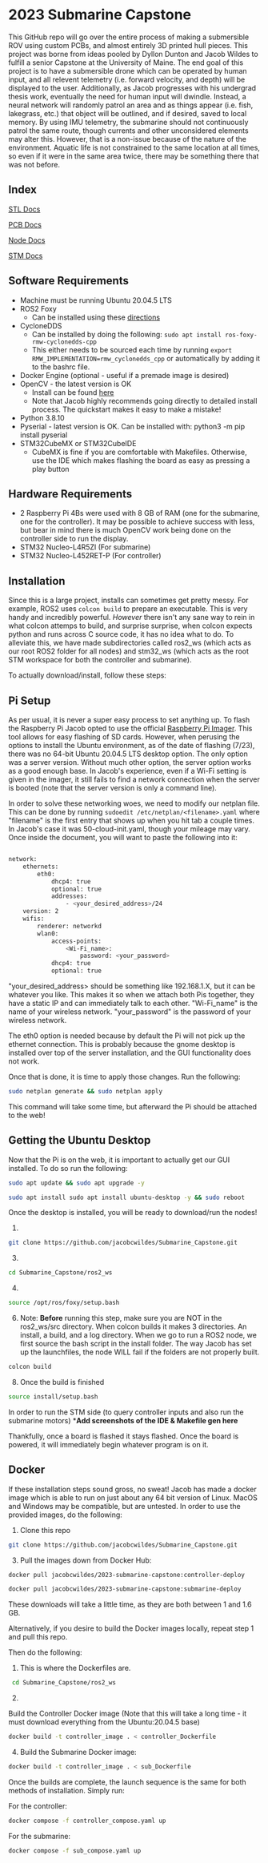 
# 2023 Submarine Capstone
This GitHub repo will go over the entire process of making a submersible ROV using custom PCBs, and almost entirely 3D printed hull pieces. This project was borne from ideas pooled by Dyllon Dunton and Jacob Wildes to fulfill a senior Capstone at the University of Maine. The end goal of this project is to have a submersible drone which can be operated by human input, and all relevent telemetry (i.e. forward velocity, and depth) will be displayed to the user. Additionally, as Jacob progresses with his undergrad thesis work, eventually the need for human input will dwindle. Instead, a neural network will randomly patrol an area and as things appear (i.e. fish, lakegrass, etc.) that object will be outlined, and if desired, saved to local memory. By using IMU telemetry, the submarine should not continuously patrol the same route, though currents and other unconsidered elements may alter this. However, that is a non-issue because of the nature of the environment. Aquatic life is not constrained to the same location at all times, so even if it were in the same area twice, there may be something there that was not before.


## Index
[STL Docs](https://github.com/jacobcwildes/Submarine_Capstone/tree/main/manufacturing_stls/README.md)

[PCB Docs](https://github.com/jacobcwildes/Submarine_Capstone/blob/main/pcb_files/README.md)

[Node Docs](https://github.com/jacobcwildes/Submarine_Capstone/tree/main/ros2_ws)

[STM Docs](https://github.com/jacobcwildes/Submarine_Capstone/tree/main/stm32_ws)

## Software Requirements
- Machine must be running Ubuntu 20.04.5 LTS
- ROS2 Foxy 
    - Can be installed using these [directions](https://docs.ros.org/en/foxy/Installation/Ubuntu-Install-Debians.html)
- CycloneDDS
    - Can be installed by doing the following: ```sudo apt install ros-foxy-rmw-cyclonedds-cpp```
    - This either needs to be sourced each time by running ```export RMW_IMPLEMENTATION=rmw_cyclonedds_cpp``` or automatically by adding it to the bashrc file.
- Docker Engine (optional - useful if a premade image is desired)
- OpenCV - the latest version is OK
    - Install can be found [here](https://docs.opencv.org/4.x/d7/d9f/tutorial_linux_install.html)
    - Note that Jacob highly recommends going directly to detailed install process. The quickstart makes it easy to make a mistake!
- Python 3.8.10
- Pyserial - latest version is OK. Can be installed with:
python3 -m pip install pyserial
 - STM32CubeMX or STM32CubeIDE
    - CubeMX is fine if you are comfortable with Makefiles. Otherwise, use the IDE which makes flashing the board as easy as pressing a play button 





## Hardware Requirements
- 2 Raspberry Pi 4Bs were used with 8 GB of RAM (one for the submarine, one for the controller). It may be possible to achieve success with less, but bear in mind there is much OpenCV work being done on the controller side to run the display.
- STM32 Nucleo-L4R5ZI (For submarine)
- STM32 Nucleo-L452RET-P (For controller)
## Installation

Since this is a large project, installs can sometimes get pretty messy. For example, ROS2 uses ```colcon build``` to prepare an executable. This is very handy and incredibly powerful. _However_ there isn't any sane way to rein in what colcon attemps to build, and surprise surprise, when colcon expects python and runs across C source code, it has no idea what to do. To alleviate this, we have made subdirectories called ros2_ws (which acts as our root ROS2 folder for all nodes) and stm32_ws (which acts as the root STM workspace for both the controller and submarine).

To actually download/install, follow these steps:

## Pi Setup

As per usual, it is never a super easy process to set anything up. To flash the Raspberry Pi Jacob opted to use the official [Raspberry Pi Imager](https://www.raspberrypi.com/software/). This tool allows for easy flashing of SD cards. However, when perusing the options to install the Ubuntu environment, as of the date of flashing (7/23), there was no 64-bit Ubuntu 20.04.5 LTS desktop option. The only option was a server version. Without much other option, the server option works as a good enough base. In Jacob's experience, even if a Wi-Fi setting is given in the imager, it still fails to find a network connection when the server is booted (note that the server version is only a command line). 

In order to solve these networking woes, we need to modify our netplan file. This can be done by running 
```sudoedit /etc/netplan/<filename>.yaml``` 
where "filename" is the first entry that shows up when you hit tab a couple times. In Jacob's case it was 50-cloud-init.yaml, though your mileage may vary. 
Once inside the document, you will want to paste the following into it:
```bash

network:
    ethernets:
        eth0:
            dhcp4: true
            optional: true
            addresses:
                - <your_desired_address>/24
    version: 2
    wifis:
        renderer: networkd
        wlan0:
            access-points:
                <Wi-Fi_name>:
                    password: <your_password>
            dhcp4: true
            optional: true

```
"your_desired_address> should be something like 192.168.1.X, but it can be whatever you like. This makes it so when we attach both Pis together, they have a static IP and can immediately talk to each other. "Wi-Fi_name" is the name of your wireless network. "your_password" is the password of your wireless network. 

The eth0 option is needed because by default the Pi will not pick up the ethernet connection. This is probably because the gnome desktop is installed over top of the server installation, and the GUI functionality does not work.

Once that is done, it is time to apply those changes. Run the following:
```bash
sudo netplan generate && sudo netplan apply
```
This command will take some time, but afterward the Pi should be attached to the web!

## Getting the Ubuntu Desktop
Now that the Pi is on the web, it is important to actually get our GUI installed. To do so run the following:
```bash
sudo apt update && sudo apt upgrade -y
```
```bash
sudo apt install sudo apt install ubuntu-desktop -y && sudo reboot
```
Once the desktop is installed, you will be ready to download/run the nodes!


1)
```bash
git clone https://github.com/jacobcwildes/Submarine_Capstone.git
```

3)
```bash
cd Submarine_Capstone/ros2_ws
```

4)
```bash
source /opt/ros/foxy/setup.bash
```

6) Note: **Before** running this step, make sure you are NOT in the ros2_ws/src directory. When colcon builds it makes 3 directories. An install, a build, and a log directory. When we go to run a ROS2 node, we first source the bash script in the install folder. The way Jacob has set up the launchfiles, the node WILL fail if the folders are not properly built.
```bash
colcon build
```

8) Once the build is finished
```bash
source install/setup.bash
```

In order to run the STM side (to query controller inputs and also run the submarine motors)
***Add screenshots of the IDE & Makefile gen here**

Thankfully, once a board is flashed it stays flashed. Once the board is powered, it will immediately begin whatever program is on it.

## Docker
If these installation steps sound gross, no sweat! Jacob has made a docker image which is able to run on just about any 64 bit version of Linux. MacOS and Windows may be compatible, but are untested. In order to use the provided images, do the following:

1) Clone this repo
```bash
git clone https://github.com/jacobcwildes/Submarine_Capstone.git
```

3) Pull the images down from Docker Hub:
```bash
docker pull jacobcwildes/2023-submarine-capstone:controller-deploy
```

```bash
docker pull jacobcwildes/2023-submarine-capstone:submarine-deploy
```

These downloads will take a little time, as they are both between 1 and 1.6 GB. 

Alternatively, if you desire to build the Docker images locally, repeat step 1 and pull this repo.

Then do the following:

1) This is where the Dockerfiles are.
```bash
 cd Submarine_Capstone/ros2_ws
```

2)
  Build the Controller Docker image (Note that this will take a long time - it must download everything from the Ubuntu:20.04.5 base)
```bash
docker build -t controller_image . < controller_Dockerfile
```

4) Build the Submarine Docker image:
```bash
docker build -t controller_image . < sub_Dockerfile
```

Once the builds are complete, the launch sequence is the same for both methods of installation.  Simply run:

For the controller:
```bash
docker compose -f controller_compose.yaml up
```
For the submarine:
```bash
docker compose -f sub_compose.yaml up
``` 

